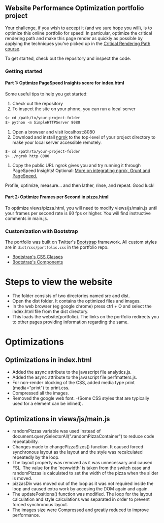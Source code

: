 ## Website Performance Optimization portfolio project

Your challenge, if you wish to accept it (and we sure hope you will), is to optimize this online portfolio for speed! In particular, optimize the critical rendering path and make this page render as quickly as possible by applying the techniques you've picked up in the [Critical Rendering Path course](https://www.udacity.com/course/ud884).

To get started, check out the repository and inspect the code.

### Getting started

#### Part 1: Optimize PageSpeed Insights score for index.html

Some useful tips to help you get started:

1. Check out the repository
1. To inspect the site on your phone, you can run a local server

  ```bash
  $> cd /path/to/your-project-folder
  $> python -m SimpleHTTPServer 8080
  ```

1. Open a browser and visit localhost:8080
1. Download and install [ngrok](https://ngrok.com/) to the top-level of your project directory to make your local server accessible remotely.

  ``` bash
  $> cd /path/to/your-project-folder
  $> ./ngrok http 8080
  ```

1. Copy the public URL ngrok gives you and try running it through PageSpeed Insights! Optional: [More on integrating ngrok, Grunt and PageSpeed.](http://www.jamescryer.com/2014/06/12/grunt-pagespeed-and-ngrok-locally-testing/)

Profile, optimize, measure... and then lather, rinse, and repeat. Good luck!

#### Part 2: Optimize Frames per Second in pizza.html

To optimize views/pizza.html, you will need to modify views/js/main.js until your frames per second rate is 60 fps or higher. You will find instructive comments in main.js.

### Customization with Bootstrap
The portfolio was built on Twitter's <a href="http://getbootstrap.com/">Bootstrap</a> framework. All custom styles are in `dist/css/portfolio.css` in the portfolio repo.

* <a href="http://getbootstrap.com/css/">Bootstrap's CSS Classes</a>
* <a href="http://getbootstrap.com/components/">Bootstrap's Components</a>



# Steps to view the website
- The folder consists of two directories named src and dist.
- Open the dist folder. It contains the optimized files and images.
- In the web browser (eg google chrome) press ctrl + O and select the index.html file from the dist directory.
- This loads the website(portfolio). The links on the portfolio redirects you to other pages providing information regarding the same.


# Optimizations

## Optimizations in index.html
- Added the async attribute to the javascript file analytics.js.
- Added the async attribute to the javascript file perfmatters.js.
- For non-render blocking of the CSS, added media type print (media="print") to print.css.
- Compressed all the images.
- Removed the google web font.
-(Some CSS styles that are typically used for a element can be inlined).

## Optimizations in views/js/main.js
- randomPizzas variable was used instead of document.querySelectorAll(".randomPizzaContainer") to reduce code repeatability.
- Changes made to changePizzaSizes() function. It caused forced synchronous layout as the layout and the style was recalculated repeatedly by the loop.
- The layout property was removed as it was unnecessary and caused FSL. The value for the 'newwidth' is taken from the switch case and randomPizzas is calculated to set the width of the pizza when the slider is moved.
- pizzasDiv was moved out of the loop as it was not required inside the loop and caused extra work by accesing the DOM again and again.
- The updatePositions() function was modified. The loop for the layout calculation and style calculations was separated in order to prevent forced synchronous layout.
- The images size were Compressed and greatly reduced to improve performance.
